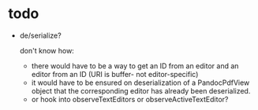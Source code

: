 # todo

-   de/serialize?

    don't know how:

    -   there would have to be a way to get an ID from an editor and an editor from an ID (URI is buffer- not editor-specific)
    -   it would have to be ensured on deserialization of a PandocPdfView object that the corresponding editor has already been deserialized.
    -   or hook into observeTextEditors or observeActiveTextEditor?
